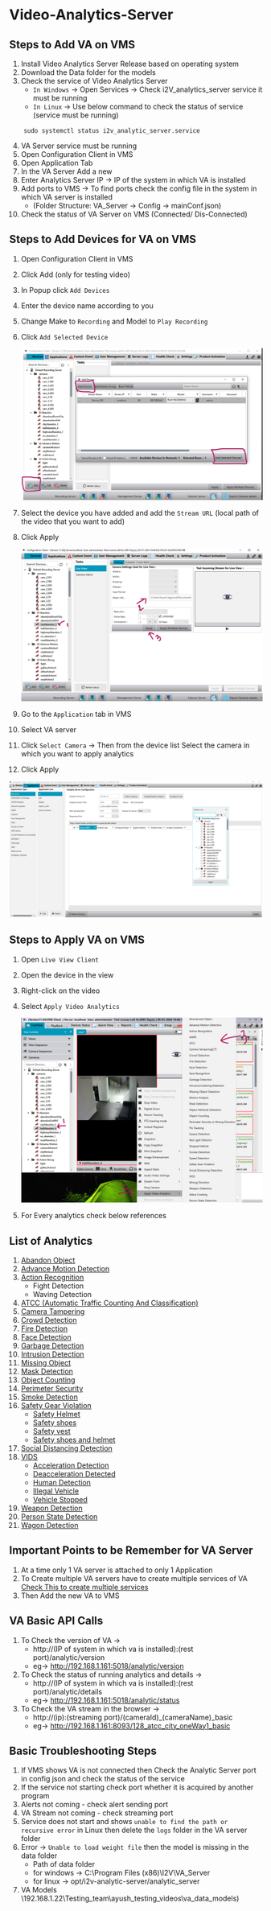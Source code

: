 # Video-Analytics-Server
## Steps to Add VA on VMS
1. Install Video Analytics Server Release based on operating system
2. Download the Data folder for the models
3. Check the service of Video Analytics Server
   - `In Windows` -> Open Services -> Check i2V_analytics_server service it must be running
   - `In Linux` -> Use below command to check the status of service (service must be running)
```
    sudo systemctl status i2v_analytic_server.service
```
4. VA Server service must be running
5. Open Configuration Client in VMS
6. Open Application Tab
7. In the VA Server Add a new
8. Enter Analytics Server IP -> IP of the system in which VA is installed
9. Add ports to VMS -> To find ports check the config file in the system in which VA server is installed
   - (Folder Structure: VA_Server -> Config -> mainConf.json)
11. Check the status of VA Server on VMS (Connected/ Dis-Connected)

## Steps to Add Devices for VA on VMS
1. Open Configuration Client in VMS
2. Click Add (only for testing video)
3. In Popup click `Add Devices`
4. Enter the device name according to you
5. Change Make to `Recording` and Model to `Play Recording`
6. Click `Add Selected Device`

   ![image](https://github.com/ayushaggarwalI2V/Video-Analytics-Server/blob/main/01%20Abandon%20Object%20Detection/images/vms.png "VMS image")
   
7. Select the device you have added and add the `Stream URL` (local path of the video that you want to add)
8. Click Apply

   ![image](https://github.com/ayushaggarwalI2V/Video-Analytics-Server/blob/main/01%20Abandon%20Object%20Detection/images/vms2.png "VMS image")

9. Go to the `Application` tab in VMS
10. Select VA server
11. Click `Select Camera` -> Then from the device list Select the camera in which you want to apply analytics
12. Click Apply

   ![image](https://github.com/ayushaggarwalI2V/Video-Analytics-Server/blob/main/01%20Abandon%20Object%20Detection/images/va.png "VMS image")
   
## Steps to Apply VA on VMS
1. Open `Live View Client`
2. Open the device in the view
3. Right-click on the video
4. Select `Apply Video Analytics`

   ![image](https://github.com/ayushaggarwalI2V/Video-Analytics-Server/blob/main/01%20Abandon%20Object%20Detection/images/lv.png "VMS image")
   
5. For Every analytics check below references
   
## List of Analytics
1. [Abandon Object](https://github.com/ayushaggarwalI2V/Video-Analytics-Server/tree/main/01%20Abandon%20Object%20Detection)
2. [Advance Motion Detection](https://github.com/ayushaggarwalI2V/Video-Analytics-Server/tree/main/02%20Advance%20Motion)
3. [Action Recognition](https://github.com/ayushaggarwalI2V/Video-Analytics-Server/tree/main/03%20Action%20Recognition)
   * Fight Detection
   * Waving Detection
5. [ATCC (Automatic Traffic Counting And Classification)]()
6. [Camera Tampering](https://github.com/ayushaggarwalI2V/Video-Analytics-Server/tree/main/05%20Camera%20Tampering)
7. [Crowd Detection](https://github.com/ayushaggarwalI2V/Video-Analytics-Server/tree/main/06%20Crowd%20Detection)
8. [Fire Detection](https://github.com/ayushaggarwalI2V/Video-Analytics-Server/tree/main/07%20Fire%20Detection)
9. [Face Detection](https://github.com/ayushaggarwalI2V/Video-Analytics-Server/tree/main/08%20Face%20Detection)
10. [Garbage Detection](https://github.com/ayushaggarwalI2V/Video-Analytics-Server/tree/main/09%20Garbage%20Detection)
11. [Intrusion Detection](https://github.com/ayushaggarwalI2V/Video-Analytics-Server/tree/main/10%20Intrusion%20Detection)
12. [Missing Object](https://github.com/ayushaggarwalI2V/Video-Analytics-Server/tree/main/11%20Missing%20Object%20Detection)
13. [Mask Detection](https://github.com/ayushaggarwalI2V/Video-Analytics-Server/tree/main/12%20Mask%20detection)
14. [Object Counting](https://github.com/ayushaggarwalI2V/Video-Analytics-Server/tree/main/13%20Object%20Counting)
15. [Perimeter Security](https://github.com/ayushaggarwalI2V/Video-Analytics-Server/tree/main/14%20Perimeter%20Security)
16. [Smoke Detection](https://github.com/ayushaggarwalI2V/Video-Analytics-Server/tree/main/15%20Smoke%20Detection)
17. [Safety Gear Violation](https://github.com/ayushaggarwalI2V/Video-Analytics-Server/blob/main/16%20Safety%20Gear%20Violation/README.md)
    * [Safety Helmet](https://github.com/ayushaggarwalI2V/Video-Analytics-Server/blob/main/16%20Safety%20Gear%20Violation/README.md#no-helmet-inside)
    * [Safety shoes](https://github.com/ayushaggarwalI2V/Video-Analytics-Server/blob/main/16%20Safety%20Gear%20Violation/README.md#no-shoes-iocl)
    * [Safety vest](https://github.com/ayushaggarwalI2V/Video-Analytics-Server/blob/main/16%20Safety%20Gear%20Violation/README.md#no-safety-vest)
    * [Safety shoes and helmet](https://github.com/ayushaggarwalI2V/Video-Analytics-Server/blob/main/16%20Safety%20Gear%20Violation/README.md#no-helmet-and-no-vest-outside)
18. [Social Distancing Detection](https://github.com/ayushaggarwalI2V/Video-Analytics-Server/tree/main/17%20Social%20Distancing%20Detection)
19. [VIDS](https://github.com/ayushaggarwalI2V/Video-Analytics-Server/tree/main/18%20VIDs)
    * [Acceleration Detection](https://github.com/ayushaggarwalI2V/Video-Analytics-Server/blob/main/18%20VIDs/README.md#acceleration-detection)
    * [Deacceleration Detected](https://github.com/ayushaggarwalI2V/Video-Analytics-Server/blob/main/18%20VIDs/README.md#deacceleration-detected)
    * [Human Detection](https://github.com/ayushaggarwalI2V/Video-Analytics-Server/blob/main/18%20VIDs/README.md#human-detection)
    * [Illegal Vehicle](https://github.com/ayushaggarwalI2V/Video-Analytics-Server/blob/main/18%20VIDs/README.md#illegal-vehicle)
    * [Vehicle Stopped](https://github.com/ayushaggarwalI2V/Video-Analytics-Server/blob/main/18%20VIDs/README.md#vehicle-stopped)
20. [Weapon Detection](https://github.com/ayushaggarwalI2V/Video-Analytics-Server/tree/main/19%20Weapon%20Detection)
21. [Person State Detection](https://github.com/ayushaggarwalI2V/Video-Analytics-Server/tree/main/20%20Person%20State%20Detection)
22. [Wagon Detection](https://github.com/ayushaggarwalI2V/Video-Analytics-Server/tree/main/21%20Wagon%20Detection)

## Important Points to be Remember for VA Server
1. At a time only 1 VA server is attached to only 1 Application
2. To Create multiple VA servers have to create multiple services of VA [Check This to create multiple services](https://stackoverflowteams.com/c/i2v-systems/questions/140)
3. Then Add the new VA to VMS
 
## VA Basic API Calls
1. To Check the version of VA ->
   - http://(IP of system in which va is installed):(rest port)/analytic/version
   - eg-> http://192.168.1.161:5018/analytic/version
2. To Check the status of running analytics and details ->
   - http://(IP of system in which va is installed):(rest port)/analytic/details
   - eg-> http://192.168.1.161:5018/analytic/status
3. To Check the VA stream in the browser ->
   - http://(ip):(streaming port)/(cameraId)_(cameraName)_basic
   - eg-> http://192.168.1.161:8093/128_atcc_city_oneWay1_basic

## Basic Troubleshooting Steps
1. If VMS shows VA is not connected then Check the Analytic Server port in config json and check the status of the service
2. If the service not starting check port whether it is acquired by another program
3. Alerts not coming - check alert sending port
4. VA Stream not coming - check streaming port
5. Service does not start and shows `unable to find the path or recursive error` in Linux then delete the `logs` folder in the VA server folder
6. Error -> `Unable to load weight file` then the model is missing in the data folder
   - Path of data folder
   - for windows -> C:\Program Files (x86)\I2V\VA_Server
   - for linux -> opt/i2v-analytic-server/analytic_server
7. VA Models \\192.168.1.22\Testing_team\ayush_testing_videos\va_data_models)

